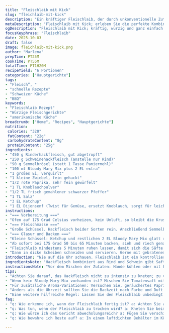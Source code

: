 ```yaml
---
title: "Fleischlaib mit Kick"
slug: "fleichlaib-mit-kick"
description: "Ein kräftiger Fleischlaib, der durch unkonventionelle Zutaten und Techniken lebt. Statt gewöhnlichem Tomatensaft kommt hier ein Bloody Mary Mix für feine Würze ins Spiel; die Panade wird leicht angefeuchtet, aber nicht zu matschig. Pfeffer, Salz und Knoblauchpulver sorgen für Wärme, Paprika für Struktur. Die Backzeit passt man eher an Geruch und Farbe an, nicht strikt an die Uhr. Das Glasieren mit Ketchup plus Bloody Mary Mix obenauf bringt Caramelisierung und einen säuerlichen Kontrast. Ideal für alle, die mehr als nur Tradition wollen, aber keine Hexerei. Grundlage bleibt Hackfleischmix aus Rind und Schwein, Eier verbinden alles, klein geschnittenes Gemüse sorgt für Biss. Kniff: nie zu lange kneten – zäh wird’s sonst. Den Fleischlaib atmen lassen nach Backen, Ruhe vor dem Anschneiden, sonst zerfällt’s. Gute Saftigkeit, würzige Kruste. "
metaDescription: "Fleischlaib mit Kick; erleben Sie die perfekte Kombination aus würzigem Hackfleisch und überraschenden Zutaten für den besonderen Geschmack"
ogDescription: "Fleischlaib mit Kick; kräftig, würzig und ganz einfach zuzubereiten – ideal für jeden Anlass, probieren Sie dieses Rezept aus!"
focusKeyphrase: "Fleischlaib"
date: 2025-10-03
draft: false
image: fleichlaib-mit-kick.png
author: "Marlena"
prepTime: PT25M
cookTime: PT55M
totalTime: PT1H20M
recipeYield: "6 Portionen"
categories: ["Hauptgerichte"]
tags:
- "Fleisch”, "
- "schnelle Rezepte"
- "Schweizer Küche"
- "BBQ"
keywords:
- "Fleischlaib Rezept"
- "Würzige Fleischgerichte"
- "amerikanische Küche"
breadcrumb: ["Home", "Recipes", "Hauptgerichte"]
nutrition: 
 calories: "320"
 fatContent: "22g"
 carbohydrateContent: "8g"
 proteinContent: "25g"
ingredients:
- "450 g Rinderhackfleisch, gut abgetropft"
- "250 g Schweinehackfleisch (anstelle nur Rind)"
- "90 g Semmelbrösel (statt 1 Tasse Paniermehl)"
- "100 ml Bloody Mary Mix plus 2 EL extra"
- "1 großes Ei, verquirlt"
- "1 kleine Zwiebel, fein gehackt"
- "1/2 rote Paprika, sehr fein gewürfelt"
- "1 TL Knoblauchpulver"
- "1/2 TL frisch gemahlener schwarzer Pfeffer"
- "1 TL Salz"
- "3 EL Ketchup"
- "1 EL Dijonsenf (Twist für Gemüse, ersetzt Knoblauch, sorgt für leichte Schärfe und Bindung)"
instructions:
- "=== Vorbereitung ==="
- "Ofen auf 175 Grad Celsius vorheizen, kein Umluft, so bleibt die Kruste besser. Form etwa 23x33 cm leicht einfetten, kein Öl direkt, sprühen lieber mit Antihaft-Spray. Semmelbrösel mit 90 ml Bloody Mary Mix in kleine Schüssel geben, 4 bis 6 Minuten quellen lassen. Nicht zu feucht, Panade muss klumpig, nicht matschig sein, sonst kassiert man zähe Textur."
- "=== Fleischmasse ==="
- "Große Schüssel. Hackfleisch beider Sorten rein. Anschließend Semmelbrösel-Mischung, Ei, Zwiebel, Paprika, Knoblauchpulver, Salz und Pfeffer dazu. Mit Händen vorsichtig mischen, kurz und nicht zu intensiv, sonst wird die Masse kompakt und zäh – ich spreche aus Erfahrung. Lieber locker vermengen, so bleibt der Fleischlaib saftig und etwas krümelig, trotzdem stabil. Das Dijonsenf-Riegel gibt eine überraschende Würze und hält die Feuchtigkeit. Masse in die Form geben, grob zu einem Laib formen, etwa 3 cm hoch. Nicht andrücken, Luft im Inneren wichtig."
- "=== Glasur und Backen ==="
- "Kleine Schüssel: Ketchup und restlichen 2 EL Bloody Mary Mix glatt rühren. Gleichmäßig auf den Laib streichen. Keine dicke Schicht, zu süß wird es sonst. Die Glasur karamellisiert leicht unten im Ofen, das ist das Aroma."
- "Ab sofort bei 175 Grad 50 bis 65 Minuten backen, sieh und riech genau hin. Bräunung muss satt sein, leicht knusprig an den Rändern. Die Fleischluft beim Drücken soll fest zurückfedern, zeigt, dass es gar ist. Garprobe mit Spieß oder Thermometer: 72 Grad Kerntemperatur ist Optimalwert. Falls zu dunkel, Ofentemperatur leicht runterdrehen oder mit Folie abdecken letzte 10 Minuten."
- "Fleischlaib mindestens 5 Minuten ruhen lassen, damit sich die Säfte verteilen und die Scheiben nicht zerfallen."
- "Dann in dicke Scheiben schneiden und servieren. Gerne mit gebratenem Gemüse oder gerösteten Kartoffeln dazu."
introduction: "Nie auf die Uhr schauen. Fleischlaib ist ein kontrolliertes Chaos, bei dem jede Rezeptänderung seine Wirkung entfaltet. Wer Hackfleisch einfach knetet, joggt Gefahr ein zähes Endprodukt zu bekommen; hier kommt das Timing und die Feuchtigkeit aus der Bloody Mary Mischung ins Spiel – gibt Säure, Hitzeschutz und Geschmackstiefe. Semmelbrösel werden nicht nass gemacht, nur angefeuchtet; so quellen sie leicht auf, binden Saft und verhindern trockene Stelle. Paprika für Frische, der kleine Senf-Twist bringt mehr als nur Wärme – er schiebt noch Kanten. Ketchup mit Bloody Mary als Glasur wird leicht karamellig, süß-säuerlich und gibt dem Laib Charakter. Dezent würzen, sonst schlägt die Sauce alles tot. Ich lege das Hack locker in die Form, nicht zu pressen. Backzeit nach Farbe, Gefühl und Kerntemperatur wähle ich. Ruhen vor dem Anschneiden – na klar!"
ingredientsNote: "Hackfleisch kombiniert aus Rind und Schwein gibt Saftigkeit plus Geschmack. Nur Rind wird zu trocken und langweilig. Semmelbröselneinbindung lieber kurz quellen lassen, niemals breiig. Anstelle von Bloody Mary Mix kann man auch Tomatensaft mit Worcestershiresauce und etwas Tabasco mischen, falls nichts anderes greifbar, probierte ich mehrfach; aber frische Bloody Mary Mix gibt Würzmix aus Sellerie, Zitrone und Gewürzen, einzigartig. Statt rote Paprika auch grüne erlaubt, süßlich oder leicht bitter. Dijonsenf bringt frischen Twist; klassisch kommt Knoblauchgranulat rein, experimentiere ruhig mit Kreuzkümmel oder geräuchertem Paprikapulver. Zwiebel scharf und fein schneiden, sonst schleifen die Stückchen unangenehm beim Essen. Ketchup-Glasur kann man auch mit etwas Honig für Süße aufpeppen, brachte das mal im US BBQ."
instructionsNote: "Vor dem Mischen der Zutaten: Hände kühlen oder mit kaltem Wasser benetzen – Hack klebt weniger. Nicht zu intensiv rumkneten, sonst bildet sich Gluten im Fleisch, was zäh macht. Beim Formen locker, damit genug Luft drin bleibt, wird sonst Bröselmischung zu fest. Beim Glasieren dünne, nicht klebrig-klebrige Schicht streichen – dicke Schichten fließen beim Backen ab. Backzeit grob: 50 bis 65 Minuten, aber Mittelpunkt mit Stäbchen prüfen. Falls Fleischsaft klar austritt, fertig; rötlich, ein paar Minuten länger warten. Duft spielt hier auch Rolle: Nach 50 Minuten riecht es kräftig nach Paprika und Gewürzen, die Glasur karamellisiert langsam. Wenn es anbräunt, aber nicht schwarz wird, perfekt. Nach Backen mehrere Minuten ruhen lassen, sonst läuft die Flüssigkeit heraus. Wenn man keine Form hat, geht ein Bräter oder sogar Backpapier in Blech, Hauptsache Form stabil und Backraum frei."
tips:
- "Achten Sie darauf, das Hackfleisch nicht zu intensiv zu kneten; zu viel Druck macht die Masse zäh. Ideal ist es, nur locker zu mischen. Ich habe auch bemerkt, dass die Kombination von Rind und Schwein eine bessere Saftigkeit und Geschmacksvielfalt bietet. Wenn Sie nur Rind nehmen, wird es eher trocken."
- "Wenn kein Bloody Mary Mix vorhanden ist? Mischen Sie Tomatensaft mit etwas Worcestershiresauce und Tabasco – wirklich ein guter Ersatz. Aber der Bloody Mary Mix bringt frischen Geschmack und eine würzige Tiefe, die einfach nicht zu ersetzen ist. Beachten Sie: frische Zutaten machen den Unterschied."
- "Für zusätzliche Aroma-Variationen: Versuchen Sie, geräuchertes Paprikapulver einzufügen; gibt eine angenehme Tiefe. Oder experimentieren Sie mit verschiedenen Senfsorten. Wenn es um die Glasur geht, sollten Sie darauf achten, dass die Schicht dünn ist. Zu dick wird es einfach zu süß und läuft ab."
- "Anders als die Uhrzeit sollten Sie die Backzeit nach Farbe und Duft bestimmen. Riecht es nach Paprika und Gewürzen? Wird die Kruste leicht knusprig? Wenn das Fleisch lauft für viel Saft beim Drücken, sind Sie auf dem richtigen Weg. Überprüfen Sie mit einem Thermometer die Kerntemperatur."
- "Eine weitere hilfreiche Regel: Lassen Sie den Fleischlaib unbedingt ruhen; nach dem Backen für mindestens 5 Minuten. Die Säfte verteilen sich besser, wenn Sie ihm die Zeit geben. Wenn Sie sofort schneiden, zerfällt alles, und das möchte keiner. Geduld zahlt sich aus."
faq:
- "q: Wie erkenne ich, wann der Fleischlaib fertig ist? a: Achten Sie auf die Farbe. Wenn er braun ist und der Duft köstlich, sind Sie nah dran. Überprüfen Sie die Kerntemperatur; ideal sind 72 Grad."
- "q: Was tun, wenn der Fleischlaib zu trocken wird? a: Kneten Sie beim Mischen nicht zu viel. Eine gute Mischung ist die Grundlage für Saftigkeit. Experimentieren Sie auch mit der Feuchtigkeit; mehr Bloody Mary Mix könnte helfen."
- "q: Wie würze ich das Gericht abwechslungsreich? a: Fügen Sie verschiedene Gewürze hinzu; Chili, Cumin oder sogar etwas frischer Ingwer können überraschende Wirkung haben. Nicht zu viel auf einmal, prüfen Sie nach und nach."
- "q: Wie bewahre ich Reste auf? a: In einem luftdichten Behälter im Kühlschrank hält der Fleischlaib bis zu drei Tage. Aufwärmen im Ofen, damit die Kruste knusprig bleibt, nicht in der Mikrowelle. Alternativ einfrieren für spätere Mahlzeiten."

---
```

